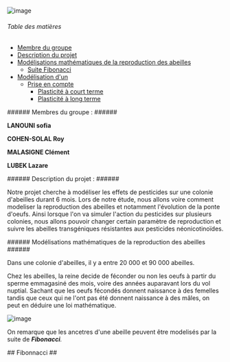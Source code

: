 
![image](https://www.espritsante.com/images/0248103001340357281.jpg)

###### Table des matières ######
- [Membre du groupe](#membres)  
- [Description du projet ](#sujet)
- [Modélisations mathématiques de la reproduction des abeilles](#doc_ref)  
  - [Suite Fibonacci ](#Fibonacci)
- [Modélisation d'un ](#Modélisations)
  - [Prise en compte ](#Modélisation_plasticité)
    - [Plasticité à court terme](#Modélisation_plasticité_court_terme)
    - [Plasticité à long terme](#Modélisation_plasticité_long_terme)



<a name="membres"/>
###### Membres du groupe : ######

**LANOUNI sofia**  

**COHEN-SOLAL Roy**

**MALASIGNE Clément**

**LUBEK Lazare** 

<a name="sujet"/>
###### Description du projet : ######

  Notre projet cherche à modéliser les effets de pesticides sur une colonie d'abeilles durant 6 mois. Lors de notre étude, nous allons voire comment modeliser la reproduction des abeilles et notamment l'évolution de la ponte d'oeufs. Ainsi lorsque l'on va simuler l'action du pesticides sur plusieurs colonies, nous allons pouvoir changer certain paramètre de reproduction et suivre les abeilles transgéniques résistantes aux pesticides néonicotinoïdes.
  

<a name="doc_ref"/>
###### Modélisations mathématiques de la reproduction des abeilles ######

  Dans une colonie d'abeilles, il y a entre 20 000 et 90 000 abeilles. 
  
  Chez les abeilles, la reine decide de féconder ou non les oeufs à partir du sperme emmagasiné des mois, voire des années auparavant lors du vol nuptial. Sachant que les oeufs fécondés donnent naissance à des femelles tandis que ceux qui ne l'ont pas été donnent naissance à des mâles, on peut en déduire une loi mathématique. 

![image](http://www.lenombredor.free.fr/nature_fichiers/image021.jpg)

  On remarque que les ancetres d'une abeille peuvent être modelisés par la suite de _**Fibonacci**._

            
  <a name="Fibonacci"/>
    ## Fibonnacci ##
  
  

